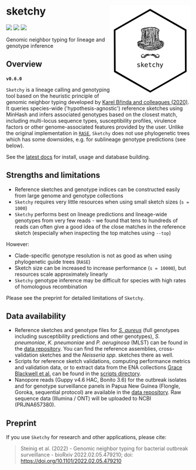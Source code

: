 # sketchy <a href='https://github.com/esteinig'><img src='docs/images/logo.png' align="right" height="250" /></a>

![](https://img.shields.io/badge/lang-rust-black.svg)
![](https://img.shields.io/badge/version-0.6.0-green.svg)
![](https://img.shields.io/badge/preprint-0.12.0-green.svg)

Genomic neighbor typing for lineage and genotype inference

## Overview

**`v0.6.0`**

`Sketchy` is a lineage calling and genotyping tool based on the heuristic principle of genomic neighbor typing developed by [Karel Břinda and colleagues (2020)](https://www.biorxiv.org/content/10.1101/403204v2). It queries species-wide ('hypothesis-agnostic') reference sketches using MinHash and infers associated genotypes based on the closest match, including multi-locus sequence types, susceptibility profiles, virulence factors or other genome-associated features provided by the user. Unlike the original implementation in [`RASE`](https://github.com/c2-d2/rase-pipeline), `Sketchy` does not use phylogenetic trees which has some downsides, e.g. for sublineage genotype predictions (see below). 

See the [latest docs](https://esteinig.github.io/sketchy) for install, usage and database building.

## Strengths and limitations


* Reference sketches and genotype indices can be constructed easily from large genome and genotype collections
* `Sketchy` requires very little resources when using small sketch sizes (`s = 1000`) 
* `Sketchy` performs best on lineage predictions and lineage-wide genotypes from very few reads - we found that tens to hundreds of reads can often give a good idea of the close matches in the reference sketch (especially when inspecting the top matches using `--top`)

However:

* Clade-specific genotype resolution is not as good as when using phylogenetic guide trees (`RASE`)
* Sketch size can be increased to increase performance (`s = 10000`), but resources scale approximately linearly
* `Sketchy` genotype inference may be difficult for species with high rates of homologous recombination

Please see the preprint for detailed limitations of `Sketchy`. 

## Data availability

* Reference sketches and genotype files for [*S. aureus*]() (full genotypes including susceptibility predictions and other genotypes), *S. pneumoniae*, *K. pneumoniae* and *P. aeruginosa* (MLST) can be found in the [data repository](). You can find the reference assemblies, cross-validation sketches and the *Neisseria spp.* sketches there as well. 
* Scripts for reference sketch validations, computing performance metrics and validation data, or to extract data from the ENA collections [Grace Blackwell et al.](https://journals.plos.org/plosbiology/article?id=10.1371/journal.pbio.3001421) can be found in the [scripts directory]().
* Nanopore reads (Guppy v4.6 HAC, Bonito 3.6) for the outbreak isolates and for genotype surveillance panels in Papua New Guinea (Flongle, Goroka, sequential protocol) are available in the [data repository](). Raw sequence data (Illumina / ONT) will be uploaded to NCBI (PRJNA657380).

## Preprint

If you use `Sketchy` for research and other applications, please cite:

>  Steinig et al. (2022) - Genomic neighbor typing for bacterial outbreak surveillance - bioRxiv 2022.02.05.479210; doi: https://doi.org/10.1101/2022.02.05.479210 
